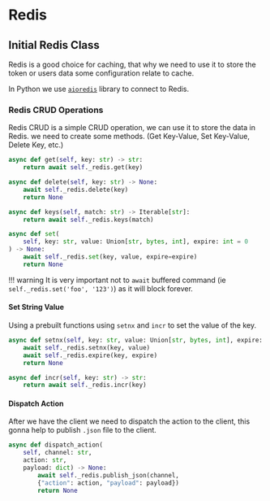 # Redis

## Initial Redis Class

Redis is a good choice for caching, that why we need to use it to store the
token or users data some configuration relate to cache.

In Python we use [`aioredis`](https://aioredis.readthedocs.io/en/stable/)
library to connect to Redis.

### Redis CRUD Operations

Redis CRUD is a simple CRUD operation, we can use it to store the data in Redis.
we need to create some methods. (Get Key-Value, Set Key-Value, Delete Key, etc.)

```py
async def get(self, key: str) -> str:
    return await self._redis.get(key)
```

```py
async def delete(self, key: str) -> None:
    await self._redis.delete(key)
    return None
```

```py
async def keys(self, match: str) -> Iterable[str]:
    return await self._redis.keys(match)
```

```py
async def set(
    self, key: str, value: Union[str, bytes, int], expire: int = 0
) -> None:
    await self._redis.set(key, value, expire=expire)
    return None
```

!!! warning It is very important not to `await` buffered command (ie
`self._redis.set('foo', '123')`) as it will block forever.

#### Set String Value

Using a prebuilt functions using `setnx` and `incr` to set the value of the key.

```py
async def setnx(self, key: str, value: Union[str, bytes, int], expire: int) -> None:
    await self._redis.setnx(key, value)
    await self._redis.expire(key, expire)
    return None
```

```py
async def incr(self, key: str) -> str:
    return await self._redis.incr(key)
```

#### Dispatch Action

After we have the client we need to dispatch the action to the client, this
gonna help to publish `.json` file to the client.

```py
async def dispatch_action(
    self, channel: str,
    action: str,
    payload: dict) -> None:
        await self._redis.publish_json(channel,
        {"action": action, "payload": payload})
        return None
```
